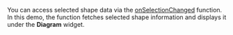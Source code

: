 You can access selected shape data via the [onSelectionChanged](/Documentation/ApiReference/UI_Widgets/dxDiagram/Configuration/#onSelectionChanged) function. In this demo, the function fetches selected shape information and displays it under the **Diagram** widget.